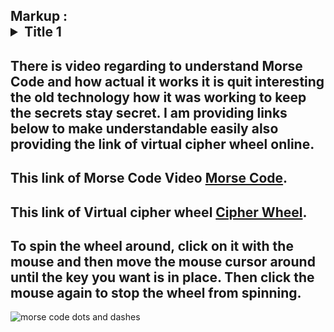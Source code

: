 Markup : <details>
           <summary>Title 1</summary>
           <p>Cryptography using Python</p>
         </details>
-----------------------------------------------------------------------
There is  video regarding to understand Morse Code and how actual it works it is quit interesting the old technology how it was working to keep the secrets stay secret. I am providing links below to make understandable easily also providing the link of virtual cipher wheel online.
--------------------------------------------------------------------------
This link of Morse Code Video [Morse Code](http://invpy.com/morse/).
 -----------------------------------------------------------------------------------
This link of Virtual cipher wheel [Cipher Wheel](https://inventwithpython.com/cipherwheel/).
--------------------------------------------------------------------------------
To spin the wheel around, click on it with the
mouse and then move the mouse cursor around
until the key you want is in place. Then click the
mouse again to stop the wheel from spinning.
----------------------------------------------------------------------------------------
![morse code dots and dashes](https://user-images.githubusercontent.com/82521258/204874398-73f6509f-a6c8-4f83-ac53-b383c35b60b4.png)
